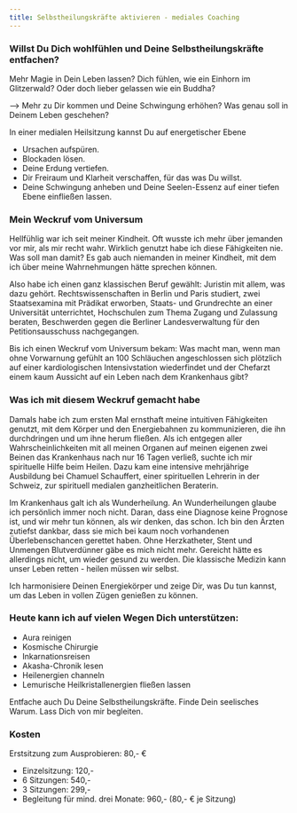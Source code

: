 ```yaml
---
title: Selbstheilungskräfte aktivieren - mediales Coaching
---
```


### Willst Du Dich wohlfühlen und Deine Selbstheilungskräfte entfachen? 
Mehr Magie in Dein Leben lassen? Dich fühlen, wie ein Einhorn im Glitzerwald? Oder doch lieber gelassen wie ein Buddha? 

--> Mehr zu Dir kommen und Deine Schwingung erhöhen? Was genau soll in Deinem Leben geschehen?

In einer medialen Heilsitzung kannst Du auf energetischer Ebene

- Ursachen aufspüren.
- Blockaden lösen.
- Deine Erdung vertiefen.
- Dir Freiraum und Klarheit verschaffen, für das was Du willst.
- Deine Schwingung anheben und Deine Seelen-Essenz auf einer tiefen Ebene einfließen lassen.

### Mein Weckruf vom Universum
Hellfühlig war ich seit meiner Kindheit. Oft wusste ich mehr über jemanden vor mir, als mir recht wahr. Wirklich genutzt habe ich diese Fähigkeiten nie. Was soll man damit? Es gab auch niemanden in meiner Kindheit, mit dem ich über meine Wahrnehmungen hätte sprechen können. 

Also habe ich einen ganz klassischen Beruf gewählt: Juristin mit allem, was dazu gehört. Rechtswissenschaften in Berlin und Paris studiert, zwei Staatsexamina mit Prädikat erworben, Staats- und Grundrechte an einer Universität unterrichtet, Hochschulen zum Thema Zugang und Zulassung beraten, Beschwerden gegen die Berliner Landesverwaltung für den Petitionsausschuss nachgegangen.  

Bis ich einen Weckruf vom Universum bekam: Was macht man, wenn man ohne Vorwarnung gefühlt an 100 Schläuchen angeschlossen sich plötzlich auf einer kardiologischen Intensivstation wiederfindet und der Chefarzt einem kaum Aussicht auf ein Leben nach dem Krankenhaus gibt? 

### Was ich mit diesem Weckruf gemacht habe
Damals habe ich zum ersten Mal ernsthaft meine intuitiven Fähigkeiten genutzt, mit dem Körper und den Energiebahnen zu kommunizieren, die ihn durchdringen und um ihne herum fließen. Als ich entgegen aller Wahrscheinlichkeiten mit all meinen Organen auf meinen eigenen zwei Beinen das Krankenhaus nach nur 16 Tagen verließ, suchte ich mir spirituelle Hilfe beim Heilen. 
Dazu kam eine intensive mehrjährige Ausbildung bei Chamuel Schauffert, einer spirituellen Lehrerin in der Schweiz, zur spirituell medialen ganzheitlichen Beraterin.

Im Krankenhaus galt ich als Wunderheilung. An Wunderheilungen glaube ich persönlich immer noch nicht. Daran, dass eine Diagnose keine Prognose ist, und wir mehr tun können, als wir denken, das schon. Ich bin den Ärzten zutiefst dankbar, dass sie mich bei kaum noch vorhandenen Überlebenschancen gerettet haben. Ohne Herzkatheter, Stent und Unmengen Blutverdünner gäbe es mich nicht mehr. Gereicht hätte es allerdings nicht, um wieder gesund zu werden. Die klassische Medizin kann unser Leben retten - heilen müssen wir selbst. 

Ich harmonisiere Deinen Energiekörper und zeige Dir, was Du tun kannst, um das Leben in vollen Zügen genießen zu können.  

### Heute kann ich auf vielen Wegen Dich unterstützen: 
- Aura reinigen
- Kosmische Chirurgie
- Inkarnationsreisen
- Akasha-Chronik lesen
- Heilenergien channeln
- Lemurische Heilkristallenergien fließen lassen

Entfache auch Du Deine Selbstheilungskräfte. Finde Dein seelisches Warum. Lass Dich von mir begleiten. 

### Kosten
Erstsitzung zum Ausprobieren: 80,- €
- Einzelsitzung: 120,-
- 6 Sitzungen: 540,-
- 3 Sitzungen: 299,-
- Begleitung für mind. drei Monate: 960,- (80,- € je Sitzung) 


